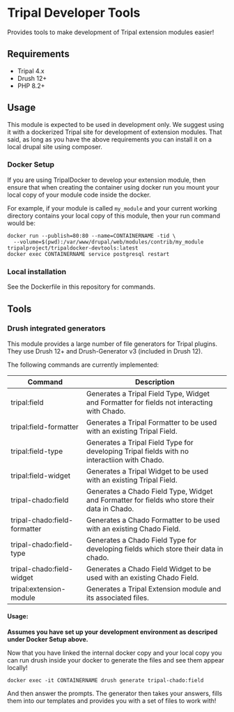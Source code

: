 # Tripal Developer Tools

Provides tools to make development of Tripal extension modules easier!

## Requirements

 - Tripal 4.x
 - Drush 12+
 - PHP 8.2+

## Usage

This module is expected to be used in development only. We suggest using it with
a dockerized Tripal site for development of extension modules. That said, as long
as you have the above requirements you can install it on a local drupal site using
composer.

### Docker Setup

If you are using TripalDocker to develop your extension module, then ensure that when creating the container using docker run you mount your local copy of your module code inside the docker.

For example, if your module is called `my_module` and your current working directory contains your local copy of this module, then your run command would be:

```
docker run --publish=80:80 --name=CONTAINERNAME -tid \
  --volume=$(pwd):/var/www/drupal/web/modules/contrib/my_module tripalproject/tripaldocker-devtools:latest
docker exec CONTAINERNAME service postgresql restart
```

### Local installation

See the Dockerfile in this repository for commands.


## Tools

### Drush integrated generators

This module provides a large number of file generators for Tripal plugins. They use Drush 12+ and Drush-Generator v3 (included in Drush 12).

The following commands are currently implemented:

| Command                      | Description |
|------------------------------|-------------|
| tripal:field                 | Generates a Tripal Field Type, Widget and Formatter for fields not interacting with Chado. |
| tripal:field-formatter       | Generates a Tripal Formatter to be used with an existing Tripal Field. |
| tripal:field-type            | Generates a Tripal Field Type for developing Tripal fields with no interactiion with Chado. |
| tripal:field-widget          | Generates a Tripal Widget to be used with an existing Tripal Field. |
| tripal-chado:field           | Generates a Chado Field Type, Widget and Formatter for fields who store their data in Chado. |
| tripal-chado:field-formatter | Generates a Chado Formatter to be used with an existing Chado Field. |
| tripal-chado:field-type      | Generates a Chado Field Type for developing fields which store their data in chado. |
| tripal-chado:field-widget    | Generates a Chado Field Widget to be used with an existing Chado Field. |
| tripal:extension-module      | Generates a Tripal Extension module and its associated files. |

#### Usage:

**Assumes you have set up your development environment as descriped under Docker Setup above.**

Now that you have linked the internal docker copy and your local copy you can run drush inside your docker to generate the files and see them appear locally!

```
docker exec -it CONTAINERNAME drush generate tripal-chado:field
```

And then answer the prompts. The generator then takes your answers, fills them into our templates and provides you with a set of files to work with!
